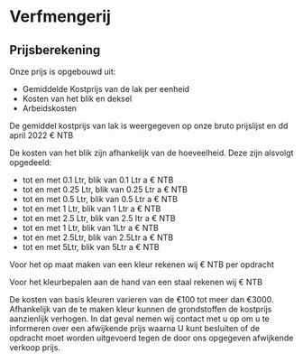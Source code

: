 # Verfmengerij

## Prijsberekening

Onze prijs is opgebouwd uit:
- Gemiddelde Kostprijs van de lak per eenheid
- Kosten van het blik en deksel
- Arbeidskosten

De gemiddel kostprijs van lak is weergegeven op onze bruto prijslijst en dd april 2022 € NTB

De kosten van het blik zijn afhankelijk van de hoeveelheid. Deze zijn alsvolgt opgedeeld:
- tot en met 0.1 Ltr, blik van 0.1 Ltr a € NTB
- tot en met 0.25 Ltr, blik van 0.25 Ltr a € NTB
- tot en met 0.5 Ltr, blik van 0.5 Ltr a € NTB
- tot en met 1 Ltr, blik van 1 Ltr a € NTB
- tot en met 2.5 Ltr, blik van 2.5 ltr a € NTB
- tot en met 1 Ltr, blik van 1Ltr a € NTB
- tot en met 2.5Ltr, blik van 2.5Ltr a € NTB
- tot en met 5Ltr, blik van 5Ltr a € NTB

Voor het op maat maken van een kleur rekenen wij € NTB per opdracht

Voor het kleurbepalen aan de hand van een staal rekenen wij € NTB

De kosten van basis kleuren varieren van de €100 tot meer dan €3000.
Afhankelijk van de te maken kleur kunnen de grondstoffen de kostprijs aanzienlijk verhogen.
In dat geval nemen wij contact met u op om u te informeren over een afwijkende prijs
waarna U kunt besluiten of de opdracht moet worden uitgevoerd
tegen de door ons opgegeven afwijkende verkoop prijs.    
